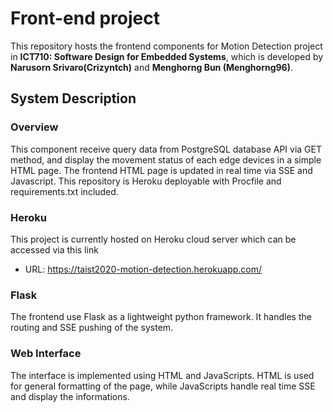 
# Front-end project

This repository hosts the frontend components for Motion Detection project in **ICT710: Software Design for Embedded Systems**, which is developed by **Narusorn Srivaro(Crizyntch)** and **Menghorng Bun (Menghorng96)**.

## System Description


### Overview

This component receive query data from PostgreSQL database API via GET method, and display the movement status of each edge devices in a simple HTML page. The frontend HTML page is updated in real time via SSE and Javascript. This repository is Heroku deployable with Procfile and requirements.txt included.

### Heroku

This project is currently hosted on Heroku cloud server which can be accessed via this link
- URL: https://taist2020-motion-detection.herokuapp.com/

### Flask

The frontend use Flask as a lightweight python framework. It handles the routing and SSE pushing of the system.


### Web Interface

The interface is implemented using HTML and JavaScripts. HTML is used for general formatting of the page, while JavaScripts handle real time SSE and display the informations.


